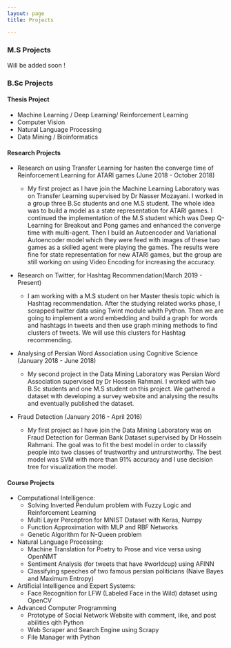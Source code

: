 ```yaml
---
layout: page
title: Projects

---
```


### M.S Projects
  Will be added soon !

### B.Sc Projects

#### Thesis Project
* Machine Learning / Deep Learning/ Reinforcement Learning
* Computer Vision
* Natural Language Processing
* Data Mining / Bioinformatics

#### Research Projects
* Research on using Transfer Learning for hasten the converge time of Reinforcement Learning for ATARI games (June 2018 - October 2018)
  - My first project as I have join the Machine Learning Laboratory was on Transfer Learning supervised by Dr Nasser Mozayani. I worked in a group three B.Sc students and one M.S student. The whole idea was to build a model as a state representation for ATARI games. I continued the implementation of the M.S student which was Deep Q-Learning for Breakout and Pong games and enhanced the converge time with multi-agent. Then I build an Autoencoder and Variational Autoencoder model which they were feed with images of these two games as a skilled agent were playing the games. The results were fine for state representation for new ATARI games, but the group are still working on using Video Encoding for increasing the accuracy.
  
* Research on Twitter, for Hashtag Recommendation(March 2019 - Present)
  - I am working with a M.S student on her Master thesis topic which is Hashtag recommendation. After the studying related works phase, I scrapped twitter data using Twint module whith Python. Then we are going to implement a word embedding and build a graph for words and hashtags in tweets and then use graph mining methods to find clusters of tweets. We will use this clusters for Hashtag recommending.

* Analysing of Persian Word Association using Cognitive Science (January 2018 - June 2018)
  -  My second project in the Data Mining Laboratory was Persian Word Association supervised by Dr Hossein Rahmani. I worked with two B.Sc students and one M.S student on this project. We gathered a dataset with developing a survey website and analysing the results and eventually published the dataset.
  
* Fraud Detection (January 2016 - April 2016)
  -  My first project as I have join the Data Mining Laboratory was on Fraud Detection for German Bank Dataset supervised by Dr Hossein Rahmani. The goal was to fit the best model in order to classify people into two classes of trustworthy and untrurstworthy. The best model was SVM with more than 91% accuracy and I use decision tree for visualization the model.

  
#### Course Projects

* Computational Intelligence: 
  - Solving Inverted Pendulum problem with Fuzzy Logic and Reinforcement Learning
  - Multi Layer Perceptron for MNIST Dataset with Keras, Numpy
  - Function Approximation with MLP and RBF Networks
  - Genetic Algorithm for N-Queen problem
* Natural Language Processing: 
  - Machine Translation for Poetry to Prose and vice versa using OpenNMT
  - Sentiment Analysis (for tweets that have #worldcup) using AFINN
  - Classifying speeches of two famous persian politicians (Naive Bayes and Maximum Entropy)
* Artificial Intelligence and Expert Systems:
  - Face Recognition for LFW (Labeled Face in the Wild) dataset using OpenCV
* Advanced Computer Programming
  - Prototype of Social Network Website with comment, like, and post abilities qith Python
  - Web Scraper and Search Engine using Scrapy
  - File Manager with Python
  




